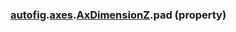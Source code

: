 ### [autofig](autofig.md).[axes](autofig.axes.md).[AxDimensionZ](autofig.axes.AxDimensionZ.md).pad (property)



